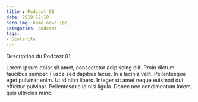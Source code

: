 ```yaml
---
title : Podcast 01
date: 2019-12-10
hero_img: home-news.jpg
categories: podcast
tags:
- Scolarité
---
```


Description du Podcast 01

Lorem ipsum dolor sit amet, consectetur adipiscing elit. Proin dictum faucibus semper. Fusce sed dapibus lacus. In a lacinia velit. Pellentesque eget pulvinar enim. Ut id nibh libero. Integer sit amet neque euismod dui efficitur pulvinar. Pellentesque id nisi ligula. Donec nec condimentum lorem, quis ultricies nunc. 